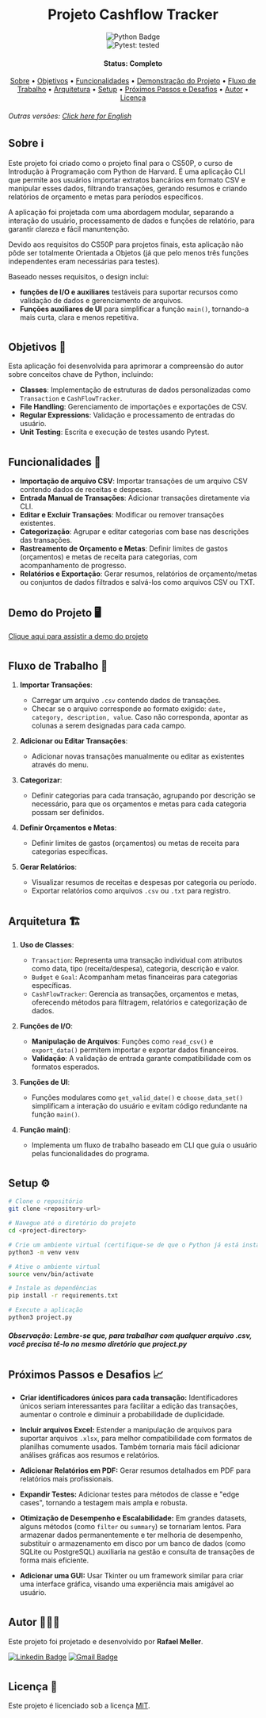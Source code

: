 <h1 align="center" style="font-weight: bold;">Projeto Cashflow Tracker</h1>

<div align="center">
    <img src="https://img.shields.io/badge/Python-3776AB?logo=python&logoColor=white&style=for-the-badge" alt="Python Badge">
</div>

<div align="center">
    <img src="https://img.shields.io/badge/pytest-tested-brightgreen" alt="Pytest: tested">
</div>

<h4 align="center"> 
         <b>Status:</b> Completo
</h4>

<p align="center">
 <a href="#sobre-ℹ️">Sobre</a> •
 <a href="#objetivos-🎯">Objetivos</a> •
 <a href="#funcionalidades-🌟">Funcionalidades</a> • 
 <a href="#demonstração-do-projeto-🖥️">Demonstração do Projeto</a> •
 <a href="#fluxo-de-trabalho-🔄">Fluxo de Trabalho</a> •
 <a href="#arquitetura-🏗️">Arquitetura</a> •
 <a href="#setup-⚙️">Setup</a> • 
<a href="#proximos-passos-e-desafios-📈">Próximos Passos e Desafios</a> •
 <a href="#autor-👨🏻‍💻">Autor</a> • 
 <a href="#licença-📝">Licença</a>
</p>

###### _Outras versões:_ [_Click here for English_](./README.md)

## Sobre ℹ️

Este projeto foi criado como o projeto final para o CS50P, o curso de Introdução à Programação com Python de Harvard. É uma aplicação CLI que permite aos usuários importar extratos bancários em formato CSV e manipular esses dados, filtrando transações, gerando resumos e criando relatórios de orçamento e metas para períodos específicos.

A aplicação foi projetada com uma abordagem modular, separando a interação do usuário, processamento de dados e funções de relatório, para garantir clareza e fácil manuntenção.

Devido aos requisitos do CS50P para projetos finais, esta aplicação não pôde ser totalmente Orientada a Objetos (já que pelo menos três funções independentes eram necessárias para testes).

Baseado nesses requisitos, o design inclui:
- **funções de I/O e auxiliares** testáveis para suportar recursos como validação de dados e gerenciamento de arquivos.
- **Funções auxiliares de UI** para simplificar a função `main()`, tornando-a mais curta, clara e menos repetitiva.

#
## Objetivos 🎯

Esta aplicação foi desenvolvida para aprimorar a compreensão do autor sobre conceitos chave de Python, incluindo:
- **Classes**: Implementação de estruturas de dados personalizadas como `Transaction` e `CashFlowTracker`.
- **File Handling**: Gerenciamento de importações e exportações de CSV.
- **Regular Expressions**: Validação e processamento de entradas do usuário.
- **Unit Testing**: Escrita e execução de testes usando Pytest.

#
## Funcionalidades 🌟

- **Importação de arquivo CSV**: Importar transações de um arquivo CSV contendo dados de receitas e despesas.
- **Entrada Manual de Transações**: Adicionar transações diretamente via CLI.
- **Editar e Excluir Transações**: Modificar ou remover transações existentes.
- **Categorização**: Agrupar e editar categorias com base nas descrições das transações.
- **Rastreamento de Orçamento e Metas**: Definir limites de gastos (orçamentos) e metas de receita para categorias, com acompanhamento de progresso.
- **Relatórios e Exportação**: Gerar resumos, relatórios de orçamento/metas ou conjuntos de dados filtrados e salvá-los como arquivos CSV ou TXT.

#
## Demo do Projeto 🖥️
[Clique aqui para assistir a demo do projeto](https://youtu.be/086DNvuLR84)

#
## Fluxo de Trabalho 🔄 

1. **Importar Transações**: 
     - Carregar um arquivo `.csv` contendo dados de transações.
     - Checar se o arquivo corresponde ao formato exigido: `date, category, description, value`. Caso não corresponda, apontar as colunas a serem designadas para cada campo.

2. **Adicionar ou Editar Transações**:
     - Adicionar novas transações manualmente ou editar as existentes através do menu.

3. **Categorizar**:
    - Definir categorias para cada transação, agrupando por descrição se necessário, para que os orçamentos e metas para cada categoria possam ser definidos.

4. **Definir Orçamentos e Metas**:
     - Definir limites de gastos (orçamentos) ou metas de receita para categorias específicas.

5. **Gerar Relatórios**:
     - Visualizar resumos de receitas e despesas por categoria ou período.
     - Exportar relatórios como arquivos `.csv` ou `.txt` para registro.

#
## Arquitetura 🏗️

1. **Uso de Classes**:  
     - `Transaction`: Representa uma transação individual com atributos como data, tipo (receita/despesa), categoria, descrição e valor.
     - `Budget` e `Goal`: Acompanham metas financeiras para categorias específicas.
     - `CashFlowTracker`: Gerencia as transações, orçamentos e metas, oferecendo métodos para filtragem, relatórios e categorização de dados.
     
2. **Funções de I/O**:  
     - **Manipulação de Arquivos**: Funções como `read_csv()` e `export_data()` permitem importar e exportar dados financeiros.
     - **Validação**: A validação de entrada garante compatibilidade com os formatos esperados.

3. **Funções de UI**:  
     - Funções modulares como `get_valid_date()` e `choose_data_set()` simplificam a interação do usuário e evitam código redundante na função `main()`.

4. **Função main()**:  
     - Implementa um fluxo de trabalho baseado em CLI que guia o usuário pelas funcionalidades do programa.

#
## Setup ⚙️

```bash
# Clone o repositório
git clone <repository-url>

# Navegue até o diretório do projeto
cd <project-directory>

# Crie um ambiente virtual (certifique-se de que o Python já está instalado em sua máquina)
python3 -m venv venv

# Ative o ambiente virtual
source venv/bin/activate

# Instale as dependências
pip install -r requirements.txt

# Execute a aplicação
python3 project.py
```
##### _**Observação:**_ _Lembre-se que, para trabalhar com qualquer arquivo .csv, você precisa tê-lo no mesmo diretório que project.py_

#
## Próximos Passos e Desafios 📈

- **Criar identificadores únicos para cada transação:**
Identificadores únicos seriam interessantes para facilitar a edição das transações, aumentar o controle e diminuir a probabilidade de duplicidade.

- **Incluir arquivos Excel:**
Estender a manipulação de arquivos para suportar arquivos `.xlsx`, para melhor compatibilidade com formatos de planilhas comumente usados. Também tornaria mais fácil adicionar análises gráficas aos resumos e relatórios.

- **Adicionar Relatórios em PDF:**
Gerar resumos detalhados em PDF para relatórios mais profissionais.

- **Expandir Testes:**
Adicionar testes para métodos de classe e "edge cases", tornando a testagem mais ampla e robusta.

- **Otimização de Desempenho e Escalabilidade:**
Em grandes datasets, alguns métodos (como `filter` ou `summary`) se tornariam lentos. Para armazenar dados permanentemente e ter melhoria de desempenho, substituir o armazenamento em disco por um banco de dados (como SQLite ou PostgreSQL) auxiliaria na gestão e consulta de transações de forma mais eficiente.

- **Adicionar uma GUI:**
Usar Tkinter ou um framework similar para criar uma interface gráfica, visando uma experiência mais amigável ao usuário.

#
## Autor 👨🏻‍💻

Este projeto foi projetado e desenvolvido por **Rafael Meller**.

[![Linkedin Badge](https://img.shields.io/badge/-Rafael_Meller-blue?style=flat-square&logo=Linkedin&logoColor=white&link=https://www.linkedin.com/in/tgmarinho/)](https://www.linkedin.com/in/rafaelmeller/) 
[![Gmail Badge](https://img.shields.io/badge/-rafaelmeller.dev@gmail.com-c14438?style=flat-square&logo=Gmail&logoColor=white&link=rafaelmeller.dev@gmail.com)](mailto:rafaelmeller.dev@gmail.com)
#
## Licença 📝

Este projeto é licenciado sob a licença [MIT](./LICENSE).
